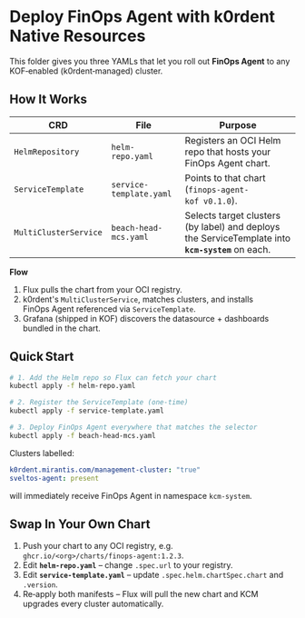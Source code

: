 # Deploy FinOps Agent with k0rdent Native Resources

This folder gives you three YAMLs that let you roll out **FinOps Agent** to any
KOF‑enabled (k0rdent‑managed) cluster.

## How It Works

| CRD                | File                                | Purpose |
|--------------------|-------------------------------------|---------|
| `HelmRepository`   | `helm-repo.yaml`                    | Registers an OCI Helm repo that hosts your FinOps Agent chart. |
| `ServiceTemplate`  | `service-template.yaml`             | Points to that chart (`finops-agent-kof v0.1.0`). |
| `MultiClusterService` | `beach-head-mcs.yaml`            | Selects target clusters (by label) and deploys the ServiceTemplate into **`kcm-system`** on each. |

**Flow**

1. Flux pulls the chart from your OCI registry.  
2. k0rdent's `MultiClusterService`, matches clusters, and installs FinOps Agent referenced via `ServiceTemplate`.  
3. Grafana (shipped in KOF) discovers the datasource + dashboards bundled in the chart.

## Quick Start

```bash
# 1. Add the Helm repo so Flux can fetch your chart
kubectl apply -f helm-repo.yaml

# 2. Register the ServiceTemplate (one‑time)
kubectl apply -f service-template.yaml

# 3. Deploy FinOps Agent everywhere that matches the selector
kubectl apply -f beach-head-mcs.yaml
```

Clusters labelled:

```yaml
k0rdent.mirantis.com/management-cluster: "true"
sveltos-agent: present
```

will immediately receive FinOps Agent in namespace `kcm-system`.

## Swap In Your Own Chart

1. Push your chart to any OCI registry, e.g.  
   `ghcr.io/<org>/charts/finops-agent:1.2.3`.
2. Edit **`helm-repo.yaml`** – change `.spec.url` to your registry.
3. Edit **`service-template.yaml`** – update `.spec.helm.chartSpec.chart`
   and `.version`.
4. Re‑apply both manifests – Flux will pull the new chart and KCM upgrades
   every cluster automatically.
